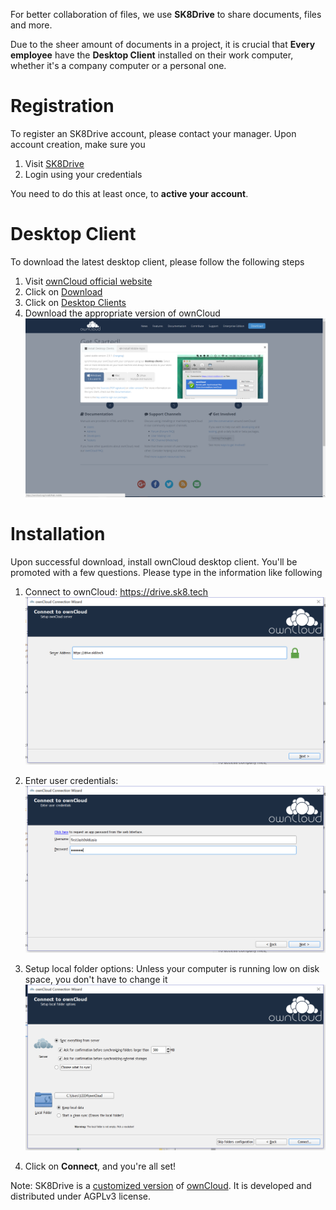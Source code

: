 For better collaboration of files, we use **SK8Drive** to share documents, files and more. 

Due to the sheer amount of documents in a project, it is crucial that **Every employee** have the **Desktop Client** installed on their work computer, whether it's a company computer or a personal one.

# Registration

To register an SK8Drive account, please contact your manager. Upon account creation, make sure you

1. Visit [SK8Drive](https://drive.sk8.tech)
1. Login using your credentials

You need to do this at least once, to **active your account**.



# Desktop Client

To download the latest desktop client, please follow the following steps

1. Visit [ownCloud official website](https://owncloud.org/install/)
1. Click on [Download](https://owncloud.org/install/)
1. Click on [Desktop Clients](https://owncloud.org/install/#install-clients)
1. Download the appropriate version of ownCloud
![](/assets/sk8drive0.png)

# Installation

Upon successful download, install ownCloud desktop client. You'll be promoted with a few questions. Please type in the information like following

1. Connect to ownCloud: 
https://drive.sk8.tech
![](/assets/sk8drive1.png)

1. Enter user credentials:
![](/assets/sk8drive2.png)

1. Setup local folder options:
Unless your computer is running low on disk space, you don't have to change it
![](/assets/sk8drive3.png)

1. Click on **Connect**, and you're all set!

Note: SK8Drive is a [customized version](https://github.com/SK8-PTY-LTD/SK8Tech_ownCloud) of [ownCloud](https://ownCloud.org). It is developed and distributed under AGPLv3 license.

